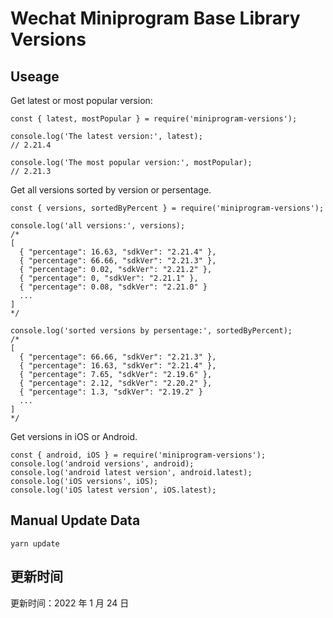 
# Wechat Miniprogram Base Library Versions

## Useage

Get latest or most popular version:

```;
const { latest, mostPopular } = require('miniprogram-versions');

console.log('The latest version:', latest);
// 2.21.4

console.log('The most popular version:', mostPopular);
// 2.21.3

```

Get all versions sorted by version or persentage.

```
const { versions, sortedByPercent } = require('miniprogram-versions');

console.log('all versions:', versions);
/*
[
  { "percentage": 16.63, "sdkVer": "2.21.4" },
  { "percentage": 66.66, "sdkVer": "2.21.3" },
  { "percentage": 0.02, "sdkVer": "2.21.2" },
  { "percentage": 0, "sdkVer": "2.21.1" },
  { "percentage": 0.08, "sdkVer": "2.21.0" }
  ...
]
*/

console.log('sorted versions by persentage:', sortedByPercent);
/*
[
  { "percentage": 66.66, "sdkVer": "2.21.3" },
  { "percentage": 16.63, "sdkVer": "2.21.4" },
  { "percentage": 7.65, "sdkVer": "2.19.6" },
  { "percentage": 2.12, "sdkVer": "2.20.2" },
  { "percentage": 1.3, "sdkVer": "2.19.2" }
  ...
]
*/
```

Get versions in iOS or Android.

```
const { android, iOS } = require('miniprogram-versions');
console.log('android versions', android);
console.log('android latest version', android.latest);
console.log('iOS versions', iOS);
console.log('iOS latest version', iOS.latest);
```

## Manual Update Data

```
yarn update
```

## 更新时间

更新时间：2022 年 1 月 24 日
